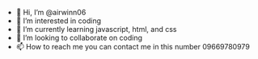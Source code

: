 - 👋 Hi, I’m @airwinn06
- 👀 I’m interested in coding
- 🌱 I’m currently learning javascript, html, and css
- 💞️ I’m looking to collaborate on coding
- 📫 How to reach me you can contact me in this number 09669780979

<!---
airwinn06/airwinn06 is a ✨ special ✨ repository because its `README.md` (this file) appears on your GitHub profile.
You can click the Preview link to take a look at your changes.
--->
